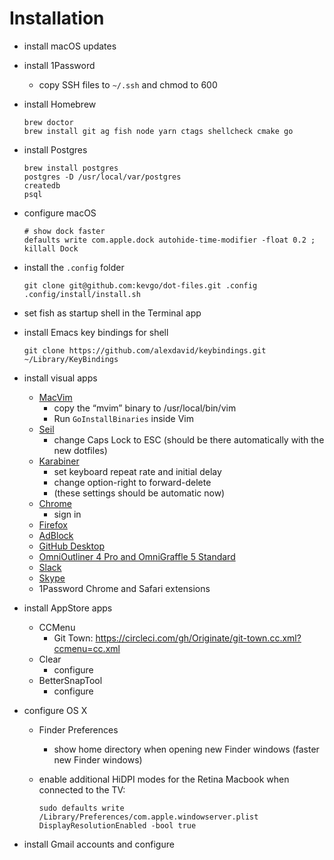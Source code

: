 # Installation

- install macOS updates

- install 1Password
  - copy SSH files to `~/.ssh` and chmod to 600

- install Homebrew

  ```
  brew doctor
  brew install git ag fish node yarn ctags shellcheck cmake go
  ```

- install Postgres

  ```
  brew install postgres
  postgres -D /usr/local/var/postgres
  createdb
  psql
  ```

- configure macOS

  ```
  # show dock faster
  defaults write com.apple.dock autohide-time-modifier -float 0.2 ; killall Dock
  ```

- install the `.config` folder

  ```
  git clone git@github.com:kevgo/dot-files.git .config
  .config/install/install.sh
  ```

- set fish as startup shell in the Terminal app

- install Emacs key bindings for shell

  ```
  git clone https://github.com/alexdavid/keybindings.git ~/Library/KeyBindings
  ```

- install visual apps
  - [MacVim](https://github.com/macvim-dev/macvim/releases)
    - copy the “mvim” binary to /usr/local/bin/vim
    - Run `GoInstallBinaries` inside Vim
  - [Seil](https://pqrs.org/osx/karabiner/seil.html.en)
      - change Caps Lock to ESC (should be there automatically with the new dotfiles)
  - [Karabiner](https://pqrs.org/osx/karabiner/)
      - set keyboard repeat rate and initial delay
      - change option-right to forward-delete
      - (these settings should be automatic now)
  - [Chrome](https://www.google.com/chrome)
    - sign in
  - [Firefox](https://www.mozilla.org/en-US/firefox)
  - [AdBlock](https://getadblock.com)
  - [GitHub Desktop](https://desktop.github.com)
  - [OmniOutliner 4 Pro and OmniGraffle 5 Standard](https://www.omnigroup.com/download)
  - [Slack](https://slack.com/downloads)
  - [Skype](https://www.skype.com/en/download-skype/skype-for-computer)
  - 1Password Chrome and Safari extensions

- install AppStore apps
  - CCMenu
    - Git Town: https://circleci.com/gh/Originate/git-town.cc.xml?ccmenu=cc.xml
  - Clear
    - configure
  - BetterSnapTool
    - configure

- configure OS X
  - Finder Preferences
    - show home directory when opening new Finder windows (faster new Finder windows)
  - enable additional HiDPI modes for the Retina Macbook when connected to the TV:

    ```
    sudo defaults write /Library/Preferences/com.apple.windowserver.plist DisplayResolutionEnabled -bool true
    ```

- install Gmail accounts and configure
